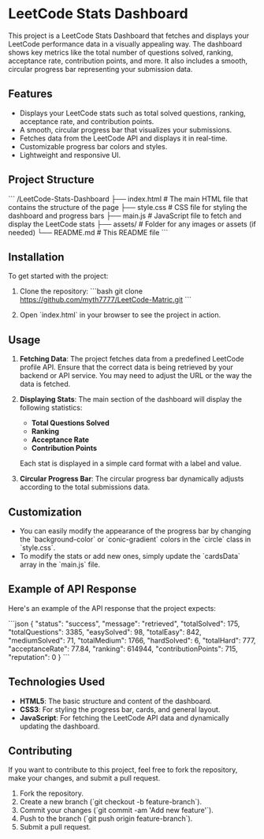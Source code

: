 # LeetCode Stats Dashboard

This project is a LeetCode Stats Dashboard that fetches and displays your LeetCode performance data in a visually appealing way. The dashboard shows key metrics like the total number of questions solved, ranking, acceptance rate, contribution points, and more. It also includes a smooth, circular progress bar representing your submission data.

## Features

- Displays your LeetCode stats such as total solved questions, ranking, acceptance rate, and contribution points.
- A smooth, circular progress bar that visualizes your submissions.
- Fetches data from the LeetCode API and displays it in real-time.
- Customizable progress bar colors and styles.
- Lightweight and responsive UI.

## Project Structure

\`\`\`
/LeetCode-Stats-Dashboard
├── index.html        # The main HTML file that contains the structure of the page
├── style.css         # CSS file for styling the dashboard and progress bars
├── main.js           # JavaScript file to fetch and display the LeetCode stats
├── assets/           # Folder for any images or assets (if needed)
└── README.md         # This README file
\`\`\`

## Installation

To get started with the project:

1. Clone the repository:
   \`\`\`bash
   git clone https://github.com/myth7777/LeetCode-Matric.git
   \`\`\`
   
2. Open \`index.html\` in your browser to see the project in action.

## Usage

1. **Fetching Data**: The project fetches data from a predefined LeetCode profile API. Ensure that the correct data is being retrieved by your backend or API service. You may need to adjust the URL or the way the data is fetched.

2. **Displaying Stats**: The main section of the dashboard will display the following statistics:
   - **Total Questions Solved**
   - **Ranking**
   - **Acceptance Rate**
   - **Contribution Points**

   Each stat is displayed in a simple card format with a label and value.

3. **Circular Progress Bar**: The circular progress bar dynamically adjusts according to the total submissions data.

## Customization

- You can easily modify the appearance of the progress bar by changing the \`background-color\` or \`conic-gradient\` colors in the \`circle\` class in \`style.css\`.
- To modify the stats or add new ones, simply update the \`cardsData\` array in the \`main.js\` file.

## Example of API Response

Here's an example of the API response that the project expects:

\`\`\`json
{
   "status": "success",
   "message": "retrieved",
   "totalSolved": 175,
   "totalQuestions": 3385,
   "easySolved": 98,
   "totalEasy": 842,
   "mediumSolved": 71,
   "totalMedium": 1766,
   "hardSolved": 6,
   "totalHard": 777,
   "acceptanceRate": 77.84,
   "ranking": 614944,
   "contributionPoints": 715,
   "reputation": 0
}
\`\`\`

## Technologies Used

- **HTML5**: The basic structure and content of the dashboard.
- **CSS3**: For styling the progress bar, cards, and general layout.
- **JavaScript**: For fetching the LeetCode API data and dynamically updating the dashboard.

## Contributing

If you want to contribute to this project, feel free to fork the repository, make your changes, and submit a pull request.

1. Fork the repository.
2. Create a new branch (\`git checkout -b feature-branch\`).
3. Commit your changes (\`git commit -am 'Add new feature'\`).
4. Push to the branch (\`git push origin feature-branch\`).
5. Submit a pull request.

